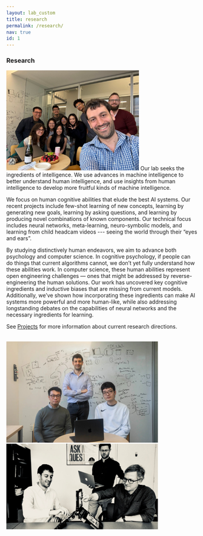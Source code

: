 ```yaml
---
layout: lab_custom
title: research
permalink: /research/
nav: true
id: 1
---
```


### __Research__
<img class="fig" src="/images/lab-celebrate.jpg" width="350">
Our lab seeks the ingredients of intelligence. We use advances in machine intelligence to better understand human intelligence, and use insights from human intelligence to develop more fruitful kinds of machine intelligence.

We focus on human cognitive abilities that elude the best AI systems. Our recent projects include few-shot learning of new concepts, learning by generating new goals, learning by asking questions, and learning by producing novel combinations of known components. Our technical focus includes neural networks, meta-learning, neuro-symbolic models, and learning from child headcam videos --- seeing the world through their “eyes and ears”.

By studying distinctively human endeavors, we aim to advance both psychology and computer science. In cognitive psychology, if people can do things that current algorithms cannot, we don’t yet fully understand how these abilities work. In computer science, these human abilities represent open engineering challenges — ones that might be addressed by reverse-engineering the human solutions. Our work has uncovered key cognitive ingredients and inductive biases that are missing from current models. Additionally, we’ve shown how incorporating these ingredients can make AI systems more powerful and more human-like, while also addressing longstanding debates on the capabilities of neural networks and the necessary ingredients for learning.

See [Projects](/projects/) for more information about current research directions.
<br><br>

<img src="/images/lab-serious.jpg" width="400"> <img class="fig" src="/images/battleship-bw.jpg" width="400">